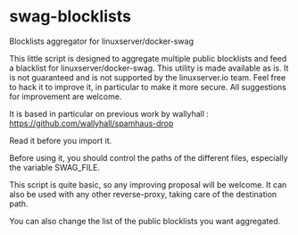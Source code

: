 # swag-blocklists
Blocklists aggregator for linuxserver/docker-swag

This little script is designed to aggregate multiple public blocklists and feed a blacklist for linuxserver/docker-swag.
This utility is made available as is. It is not guaranteed and is not supported by the linuxserver.io team. Feel free to hack it to improve it, in particular to make it more secure. All suggestions for improvement are welcome.

It is based in particular on previous work by wallyhall : https://github.com/wallyhall/spamhaus-drop

Read it before you import it.

Before using it, you should control the paths of the different files, especially the variable SWAG_FILE.

This script is quite basic, so any improving proposal will be welcome. It can also be used with any other reverse-proxy, taking care of the destination path.

You can also change the list of the public blocklists you want aggregated.
